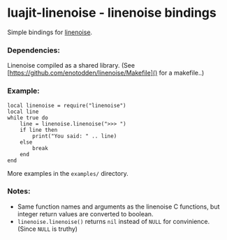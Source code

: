 luajit-linenoise - linenoise bindings
=====================================

Simple bindings for [linenoise](https://github.com/antirez/linenoise).


### Dependencies:

Linenoise compiled as a shared library. (See [https://github.com/enotodden/linenoise/Makefile]() for a makefile..)


### Example:

    local linenoise = require("linenoise")
    local line
    while true do
        line = linenoise.linenoise(">>> ")
        if line then
            print("You said: " .. line)
        else
            break
        end
    end

More examples in the `examples/` directory.

### Notes:

- Same function names and arguments as the linenoise C functions, but integer
  return values are converted to boolean.
- `linenoise.linenoise()` returns `nil` instead of `NULL` for convinience.
  (Since `NULL` is truthy)
